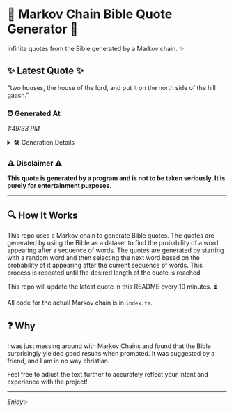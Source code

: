 # 📖 Markov Chain Bible Quote Generator 📖

Infinite quotes from the Bible generated by a Markov chain. ✨

## ✨ Latest Quote ✨
"two houses, the house of the lord, and put it on the north side of the hill gaash."

### ⏰ Generated At
*1:49:33 PM*

<details>
    <summary>🛠️ Generation Details</summary>
    <p>
        <strong>🌱 Seed:</strong> two<br>
        <strong>🔄 Iterations:</strong> 17<br>
        <strong>📜 Context History:</strong><br>[ two ]: houses,<br>[ two, houses, ]: the<br>[ two, houses,, the ]: house<br>[ two, houses,, the, house ]: of<br>[ two, houses,, the, house, of ]: the<br>[ two, houses,, the, house, of, the ]: lord,<br>[ houses,, the, house, of, the, lord, ]: and<br>[ the, house, of, the, lord,, and ]: put<br>[ house, of, the, lord,, and, put ]: it<br>[ of, the, lord,, and, put, it ]: on<br>[ the, lord,, and, put, it, on ]: the<br>[ lord,, and, put, it, on, the ]: north<br>[ and, put, it, on, the, north ]: side<br>[ put, it, on, the, north, side ]: of<br>[ it, on, the, north, side, of ]: the<br>[ on, the, north, side, of, the ]: hill<br>[ the, north, side, of, the, hill ]: gaash.<br>
    </p>
</details>

### ⚠️ Disclaimer ⚠️
**This quote is generated by a program and is not to be taken seriously. It is purely for entertainment purposes.**

---

## 🔍 How It Works

This repo uses a Markov chain to generate Bible quotes. The quotes are generated by using the Bible as a dataset to find the probability of a word appearing after a sequence of words. The quotes are generated by starting with a random word and then selecting the next word based on the probability of it appearing after the current sequence of words. This process is repeated until the desired length of the quote is reached.

This repo will update the latest quote in this README every 10 minutes. ⏳

All code for the actual Markov chain is in `index.ts`.

## ❓ Why

I was just messing around with Markov Chains and found that the Bible surprisingly yielded good results when prompted. 
It was suggested by a friend, and I am in no way christian.

Feel free to adjust the text further to accurately reflect your intent and experience with the project!

---

*Enjoy*✨
